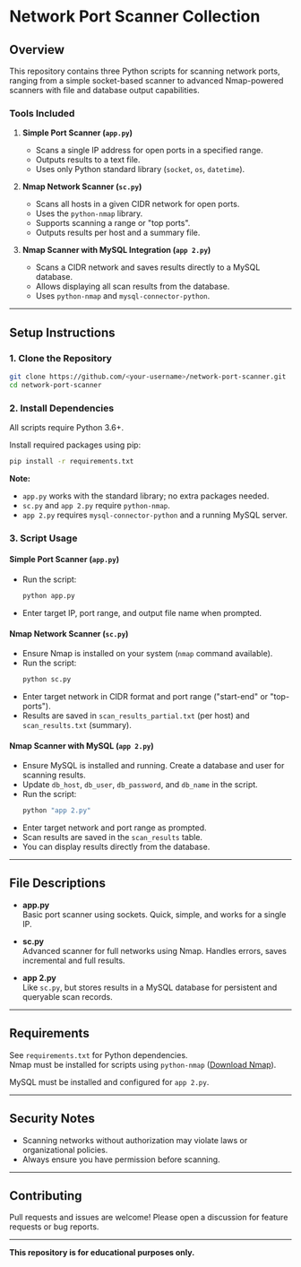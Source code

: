 # Network Port Scanner Collection

## Overview

This repository contains three Python scripts for scanning network ports, ranging from a simple socket-based scanner to advanced Nmap-powered scanners with file and database output capabilities.

### Tools Included

1. **Simple Port Scanner (`app.py`)**
   - Scans a single IP address for open ports in a specified range.
   - Outputs results to a text file.
   - Uses only Python standard library (`socket`, `os`, `datetime`).

2. **Nmap Network Scanner (`sc.py`)**
   - Scans all hosts in a given CIDR network for open ports.
   - Uses the `python-nmap` library.
   - Supports scanning a range or "top ports".
   - Outputs results per host and a summary file.

3. **Nmap Scanner with MySQL Integration (`app 2.py`)**
   - Scans a CIDR network and saves results directly to a MySQL database.
   - Allows displaying all scan results from the database.
   - Uses `python-nmap` and `mysql-connector-python`.

---

## Setup Instructions

### 1. Clone the Repository

```sh
git clone https://github.com/<your-username>/network-port-scanner.git
cd network-port-scanner
```

### 2. Install Dependencies

All scripts require Python 3.6+.

Install required packages using pip:

```sh
pip install -r requirements.txt
```

**Note:**  
- `app.py` works with the standard library; no extra packages needed.
- `sc.py` and `app 2.py` require `python-nmap`.
- `app 2.py` requires `mysql-connector-python` and a running MySQL server.

### 3. Script Usage

#### **Simple Port Scanner (`app.py`)**

- Run the script:
  ```sh
  python app.py
  ```
- Enter target IP, port range, and output file name when prompted.

#### **Nmap Network Scanner (`sc.py`)**

- Ensure Nmap is installed on your system (`nmap` command available).
- Run the script:
  ```sh
  python sc.py
  ```
- Enter target network in CIDR format and port range ("start-end" or "top-ports").
- Results are saved in `scan_results_partial.txt` (per host) and `scan_results.txt` (summary).

#### **Nmap Scanner with MySQL (`app 2.py`)**

- Ensure MySQL is installed and running. Create a database and user for scanning results.
- Update `db_host`, `db_user`, `db_password`, and `db_name` in the script.
- Run the script:
  ```sh
  python "app 2.py"
  ```
- Enter target network and port range as prompted.
- Scan results are saved in the `scan_results` table.
- You can display results directly from the database.

---

## File Descriptions

- **app.py**  
  Basic port scanner using sockets. Quick, simple, and works for a single IP.

- **sc.py**  
  Advanced scanner for full networks using Nmap. Handles errors, saves incremental and full results.

- **app 2.py**  
  Like `sc.py`, but stores results in a MySQL database for persistent and queryable scan records.

---

## Requirements

See `requirements.txt` for Python dependencies.  
Nmap must be installed for scripts using `python-nmap` ([Download Nmap](https://nmap.org/download.html)).

MySQL must be installed and configured for `app 2.py`.

---

## Security Notes

- Scanning networks without authorization may violate laws or organizational policies.
- Always ensure you have permission before scanning.

---

## Contributing

Pull requests and issues are welcome! Please open a discussion for feature requests or bug reports.

---

**This repository is for educational purposes only.**
